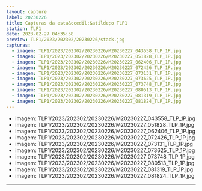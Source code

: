```yaml
---
layout: capture
label: 20230226
title: Capturas da esta&ccedil;&atilde;o TLP1
station: TLP1
date: 2023-02-27 04:35:58
preview: TLP1/2023/202302/20230226/stack.jpg
capturas:
  - imagem: TLP1/2023/202302/20230226/M20230227_043558_TLP_1P.jpg
  - imagem: TLP1/2023/202302/20230226/M20230227_051828_TLP_1P.jpg
  - imagem: TLP1/2023/202302/20230226/M20230227_062406_TLP_1P.jpg
  - imagem: TLP1/2023/202302/20230226/M20230227_072426_TLP_1P.jpg
  - imagem: TLP1/2023/202302/20230226/M20230227_073131_TLP_1P.jpg
  - imagem: TLP1/2023/202302/20230226/M20230227_073625_TLP_1P.jpg
  - imagem: TLP1/2023/202302/20230226/M20230227_073748_TLP_1P.jpg
  - imagem: TLP1/2023/202302/20230226/M20230227_080513_TLP_1P.jpg
  - imagem: TLP1/2023/202302/20230226/M20230227_081319_TLP_1P.jpg
  - imagem: TLP1/2023/202302/20230226/M20230227_081824_TLP_1P.jpg
---
```

  - imagem: TLP1/2023/202302/20230226/M20230227_043558_TLP_1P.jpg
  - imagem: TLP1/2023/202302/20230226/M20230227_051828_TLP_1P.jpg
  - imagem: TLP1/2023/202302/20230226/M20230227_062406_TLP_1P.jpg
  - imagem: TLP1/2023/202302/20230226/M20230227_072426_TLP_1P.jpg
  - imagem: TLP1/2023/202302/20230226/M20230227_073131_TLP_1P.jpg
  - imagem: TLP1/2023/202302/20230226/M20230227_073625_TLP_1P.jpg
  - imagem: TLP1/2023/202302/20230226/M20230227_073748_TLP_1P.jpg
  - imagem: TLP1/2023/202302/20230226/M20230227_080513_TLP_1P.jpg
  - imagem: TLP1/2023/202302/20230226/M20230227_081319_TLP_1P.jpg
  - imagem: TLP1/2023/202302/20230226/M20230227_081824_TLP_1P.jpg
---
